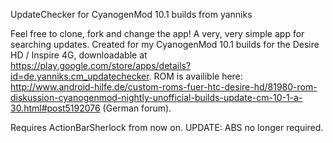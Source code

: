 UpdateChecker for CyanogenMod 10.1 builds from yanniks



Feel free to clone, fork and change the app! A very, very simple app for searching updates. Created for my CyanogenMod 10.1 builds for the Desire HD / Inspire 4G, downloadable at https://play.google.com/store/apps/details?id=de.yanniks.cm_updatechecker.
ROM is availible here: http://www.android-hilfe.de/custom-roms-fuer-htc-desire-hd/81980-rom-diskussion-cyanogenmod-nightly-unofficial-builds-update-cm-10-1-a-30.html#post5192076 (German forum).

Requires ActionBarSherlock from now on.
UPDATE: ABS no longer required.
